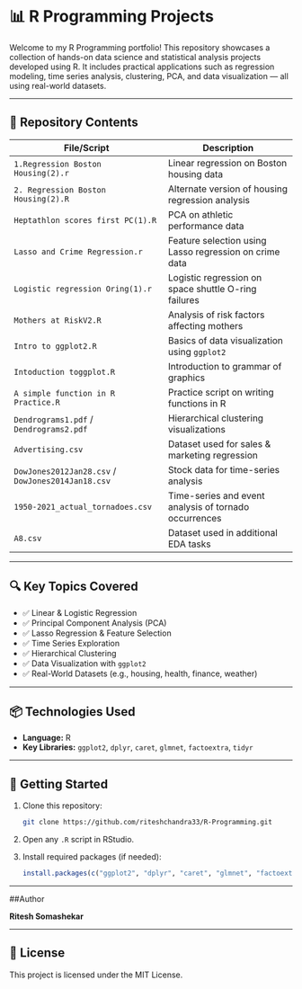 
# 📊 R Programming Projects

Welcome to my R Programming portfolio! This repository showcases a collection of hands-on data science and statistical analysis projects developed using R. It includes practical applications such as regression modeling, time series analysis, clustering, PCA, and data visualization — all using real-world datasets.

---

## 📂 Repository Contents

| File/Script                                | Description |
|--------------------------------------------|-------------|
| `1.Regression Boston Housing(2).r`         | Linear regression on Boston housing data |
| `2. Regression Boston Housing(2).R`        | Alternate version of housing regression analysis |
| `Heptathlon scores first PC(1).R`          | PCA on athletic performance data |
| `Lasso and Crime Regression.r`             | Feature selection using Lasso regression on crime data |
| `Logistic regression Oring(1).r`           | Logistic regression on space shuttle O-ring failures |
| `Mothers at RiskV2.R`                      | Analysis of risk factors affecting mothers |
| `Intro to ggplot2.R`                       | Basics of data visualization using `ggplot2` |
| `Intoduction toggplot.R`                   | Introduction to grammar of graphics |
| `A simple function in R Practice.R`        | Practice script on writing functions in R |
| `Dendrograms1.pdf` / `Dendrograms2.pdf`    | Hierarchical clustering visualizations |
| `Advertising.csv`                          | Dataset used for sales & marketing regression |
| `DowJones2012Jan28.csv` / `DowJones2014Jan18.csv` | Stock data for time-series analysis |
| `1950-2021_actual_tornadoes.csv`           | Time-series and event analysis of tornado occurrences |
| `A8.csv`                                   | Dataset used in additional EDA tasks |

---

## 🔍 Key Topics Covered

- ✅ Linear & Logistic Regression
- ✅ Principal Component Analysis (PCA)
- ✅ Lasso Regression & Feature Selection
- ✅ Time Series Exploration
- ✅ Hierarchical Clustering
- ✅ Data Visualization with `ggplot2`
- ✅ Real-World Datasets (e.g., housing, health, finance, weather)

---

## 📦 Technologies Used

- **Language:** R
- **Key Libraries:** `ggplot2`, `dplyr`, `caret`, `glmnet`, `factoextra`, `tidyr`

---

## 🚀 Getting Started

1. Clone this repository:
   ```bash
   git clone https://github.com/riteshchandra33/R-Programming.git
   ```

2. Open any `.R` script in RStudio.

3. Install required packages (if needed):
   ```r
   install.packages(c("ggplot2", "dplyr", "caret", "glmnet", "factoextra"))
   ```

---

##Author

**Ritesh Somashekar**  


---

## 📄 License

This project is licensed under the MIT License.
